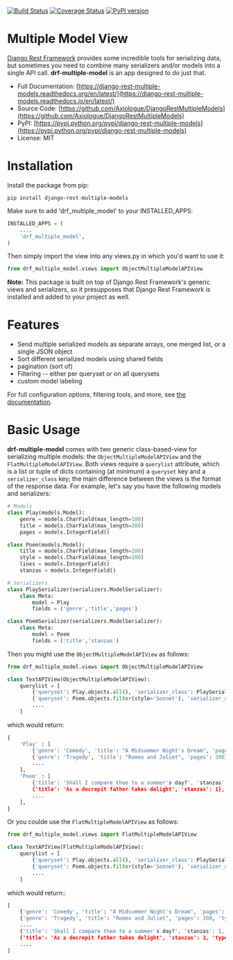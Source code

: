 [![Build Status](https://travis-ci.org/Axiologue/DjangoRestMultipleModels.svg?branch=master)](https://travis-ci.org/Axiologue/DjangoRestMultipleModels)
[![Coverage Status](https://coveralls.io/repos/github/Axiologue/DjangoRestMultipleModels/badge.svg?branch=master)](https://coveralls.io/github/Axiologue/DjangoRestMultipleModels?branch=master)
[![PyPI version](https://badge.fury.io/py/django-rest-multiple-models.svg)](https://badge.fury.io/py/django-rest-multiple-models)

# Multiple Model View

[Django Rest Framework](https://github.com/tomchristie/django-rest-framework) provides some incredible tools for serializing data, but sometimes you need to combine many serializers and/or models into a single API call.  **drf-multiple-model** is an app designed to do just that.

* Full Documentation: [https://django-rest-multiple-models.readthedocs.org/en/latest/](https://django-rest-multiple-models.readthedocs.io/en/latest/)
* Source Code: [https://github.com/Axiologue/DjangoRestMultipleModels](https://github.com/Axiologue/DjangoRestMultipleModels)
* PyPI: [https://pypi.python.org/pypi/django-rest-multiple-models](https://pypi.python.org/pypi/django-rest-multiple-models)
* License: MIT

# Installation

Install the package from pip:

```
pip install django-rest-multiple-models
```

Make sure to add 'drf_multiple_model' to your INSTALLED_APPS:

```python
INSTALLED_APPS = (
    ....
    'drf_multiple_model',
)
```

Then simply import the view into any views.py in which you'd want to use it:

```python
from drf_multiple_model.views import ObjectMultipleModelAPIView
```

**Note:** This package is built on top of Django Rest Framework's generic views and serializers, so it presupposes that Django Rest Framework is installed and added to your project as well.

# Features

* Send multiple serialized models as separate arrays, one merged list, or a single JSON object
* Sort different serialized models using shared fields
* pagination (sort of)
* Filtering -- either per queryset or on all querysets
* custom model labeling

For full configuration options, filtering tools, and more, see [the documentation](https://django-rest-multiple-models.readthedocs.org/en/latest/).

# Basic Usage

**drf-multiple-model** comes with two generic class-based-view for serializing multiple models: the `ObjectMultipleModelAPIView` and the `FlatMultipleModelAPIView`.  Both views require a `querylist` attribute, which is a list or tuple of dicts containing (at minimum) a `queryset` key and a `serializer_class` key; the main difference between the views is the format of the response data.  For example, let's say you have the following models and serializers:

```python
# Models
class Play(models.Model):
    genre = models.CharField(max_length=100)
    title = models.CharField(max_length=200)
    pages = models.IntegerField()

class Poem(models.Model):
    title = models.CharField(max_length=200)
    style = models.CharField(max_length=100)
    lines = models.IntegerField()
    stanzas = models.IntegerField()

# Serializers
class PlaySerializer(serializers.ModelSerializer):
    class Meta:
        model = Play
        fields = ('genre','title','pages')

class PoemSerializer(serializers.ModelSerializer):
    class Meta:
        model = Poem
        fields = ('title','stanzas')
```

Then you might use the `ObjectMultipleModelAPIView` as follows:


```python
from drf_multiple_model.views import ObjectMultipleModelAPIView

class TextAPIView(ObjectMultipleModelAPIView):
    querylist = [
        {'queryset': Play.objects.all(), 'serializer_class': PlaySerializer},
        {'queryset': Poem.objects.filter(style='Sonnet'), 'serializer_class': PoemSerializer},
        ....
    ]
```

which would return:

```python
{
    'Play' : [
        {'genre': 'Comedy', 'title': "A Midsummer Night's Dream", 'pages': 350},
        {'genre': 'Tragedy', 'title': "Romeo and Juliet", 'pages': 300},
        ....
    ],
    'Poem' : [
        {'title': 'Shall I compare thee to a summer's day?', 'stanzas': 1},
        {'title': 'As a decrepit father takes delight', 'stanzas': 1},
        ....
    ],
}
```

Or you coulde use the `FlatMultipleModelAPIView` as follows:

```python
from drf_multiple_model.views import FlatMultipleModelAPIView

class TextAPIView(FlatMultipleModelAPIView):
    querylist = [
        {'queryset': Play.objects.all(), 'serializer_class': PlaySerializer},
        {'queryset': Poem.objects.filter(style='Sonnet'), 'serializer_class': PoemSerializer},
        ....
    ]
```

which would return::

```python
[
    {'genre': 'Comedy', 'title': "A Midsummer Night's Dream", 'pages': 350, 'type': 'Play'},
    {'genre': 'Tragedy', 'title': "Romeo and Juliet", 'pages': 300, 'type': 'Play'},
    ....
    {'title': 'Shall I compare thee to a summer's day?', 'stanzas': 1, 'type': 'Poem'},
    {'title': 'As a decrepit father takes delight', 'stanzas': 1, 'type': 'Poem'},
    ....
]
```
